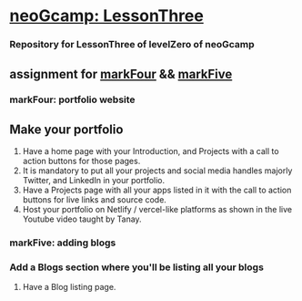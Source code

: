# [neoGcamp: LessonThree]('https://neog.camp/guide/lessonTwo')

### Repository for LessonThree of levelZero of neoGcamp

## assignment for [markFour](https://neog.camp/guide/markFour) && [markFive](https://neog.camp/guide/markfive)

### markFour: portfolio website

## Make your portfolio

1. Have a home page with your Introduction, and Projects with a call to action buttons for those pages.
2. It is mandatory to put all your projects and social media handles majorly Twitter, and LinkedIn in your portfolio.
3. Have a Projects page with all your apps listed in it with the call to action buttons for live links and source code.
4. Host your portfolio on Netlify / vercel-like platforms as shown in the live Youtube video taught by Tanay.

### markFive: adding blogs

### Add a Blogs section where you'll be listing all your blogs

1. Have a Blog listing page.